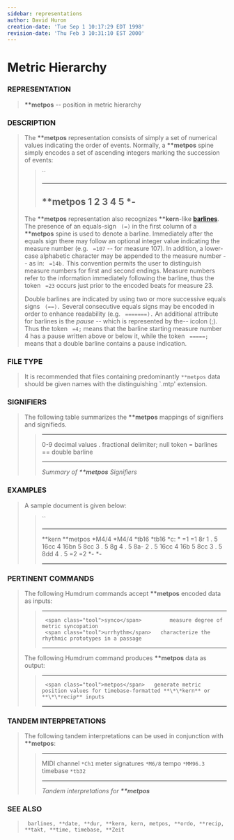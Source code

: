 ```yaml
---
sidebar: representations
author: David Huron
creation-date: 'Tue Sep 1 10:17:29 EDT 1998'
revision-date: 'Thu Feb 3 10:31:10 EST 2000'
---
```



Metric Hierarchy
===========================================

### REPRESENTATION

> **\*\*metpos** \-- position in metric hierarchy

### DESCRIPTION

> The **\*\*metpos** representation consists of simply a set of
> numerical values indicating the order of events. Normally, a
> **\*\*metpos** spine simply encodes a set of ascending integers
> marking the succession of events:
>
> > ``
> >
> >   ------------
> >   \*\*metpos
> >   1
> >   2
> >   3
> >   4
> >   5
> >   \*-
> >   ------------
> >
> The **\*\*metpos** representation also recognizes **\*\*kern**-like
> [**barlines**](barlines.rep.html). The presence of an equals-sign
> ` (=)` in the first column of a **\*\*metpos** spine is used to denote
> a barline. Immediately after the equals sign there may follow an
> optional integer value indicating the measure number (e.g. ` =107` \--
> for measure 107). In addition, a lower-case alphabetic character may
> be appended to the measure number \-- as in: ` =14b.` This convention
> permits the user to distinguish measure numbers for first and second
> endings. Measure numbers refer to the information immediately
> following the barline, thus the token ` =23` occurs just prior to the
> encoded beats for measure 23.
>
> Double barlines are indicated by using two or more successive equals
> signs ` (==).` Several consecutive equals signs may be encoded in
> order to enhance readability (e.g. ` =======).` An additional
> attribute for barlines is the *pause* \-- which is represented by
> the\-- icolon (;). Thus the token ` =4;` means that the barline
> starting measure number 4 has a pause written above or below it, while
> the token ` =====;` means that a double barline contains a pause
> indication.

### FILE TYPE

> It is recommended that files containing predominantly `**metpos` data
> should be given names with the distinguishing \`.mtp\' extension.

### SIGNIFIERS

> The following table summarizes the **\*\*metpos** mappings of
> signifiers and signifieds.
>
> >   ----- ----------------------------------
> >   0-9   decimal values
> >   .     fractional delimiter; null token
> >   =     barlines
> >   ==    double barline
> >   ----- ----------------------------------
> >
> > *Summary of **\*\*metpos** Signifiers*

### EXAMPLES

> A sample document is given below:
>
> > ``
> >
> >   ---------- ------------
> >   \*\*kern   \*\*metpos
> >   \*M4/4     \*M4/4
> >   \*tb16     \*tb16
> >   \*c:       \*
> >   =1         =1
> >   8r         1
> >   .          5
> >   16cc       4
> >   16bn       5
> >   8cc        3
> >   .          5
> >   8g         4
> >   .          5
> >   8a-        2
> >   .          5
> >   16cc       4
> >   16b        5
> >   8cc        3
> >   .          5
> >   8dd        4
> >   .          5
> >   =2         =2
> >   \*-        \*-
> >   ---------- ------------
> >
### PERTINENT COMMANDS

> The following Humdrum commands accept **\*\*metpos** encoded data as
> inputs:
>
> >   -- ------------------------------------------- ---------------------------------------------------
> >      <span class="tool">synco</span>         measure degree of metric syncopation
> >      <span class="tool">urrhythm</span>   characterize the rhythmic prototypes in a passage
> >   -- ------------------------------------------- ---------------------------------------------------
> >
> The following Humdrum command produces **\*\*metpos** data as output:
>
> >   -- --------------------------------------- ---------------------------------------------------------------------------------------------
> >      <span class="tool">metpos</span>   generate metric position values for timebase-formatted **\*\*kern** or **\*\*recip** inputs
> >   -- --------------------------------------- ---------------------------------------------------------------------------------------------
> >
### TANDEM INTERPRETATIONS

> The following tandem interpretations can be used in conjunction with
> **\*\*metpos**:
>
> >   ------------------ -----------
> >   MIDI channel       `*Ch1`
> >   meter signatures   `*M6/8`
> >   tempo              `*MM96.3`
> >   timebase           `*tb32`
> >   ------------------ -----------
> >
> > *Tandem interpretations for **\*\*metpos***

### SEE ALSO

> ` barlines, **date, **dur, **kern, kern, metpos, **ordo, **recip, **takt, **time, timebase, **Zeit`

